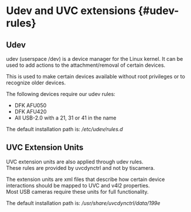 # Udev and UVC extensions {#udev-rules}

## Udev

udev (userspace /dev) is a device manager for the Linux kernel.
It can be used to add actions to the attachment/removal of certain devices.

This is used to make certain devices available without root privileges
or to recognize older devices.

The following devices require our udev rules:

- DFK AFU050
- DFK AFU420
- All USB-2.0 with a 21, 31 or 41 in the name

The default installation path is: _/etc/udev/rules.d_

## UVC Extension Units

UVC extension units are also applied through udev rules.  
These rules are provided by uvcdynctrl and not by tiscamera.

The extension units are xml files that describe how certain device interactions
should be mapped to UVC and v4l2 properties.  
Most USB cameras require these units for full functionality.

The default installation path is: _/usr/share/uvcdynctrl/data/199e_
